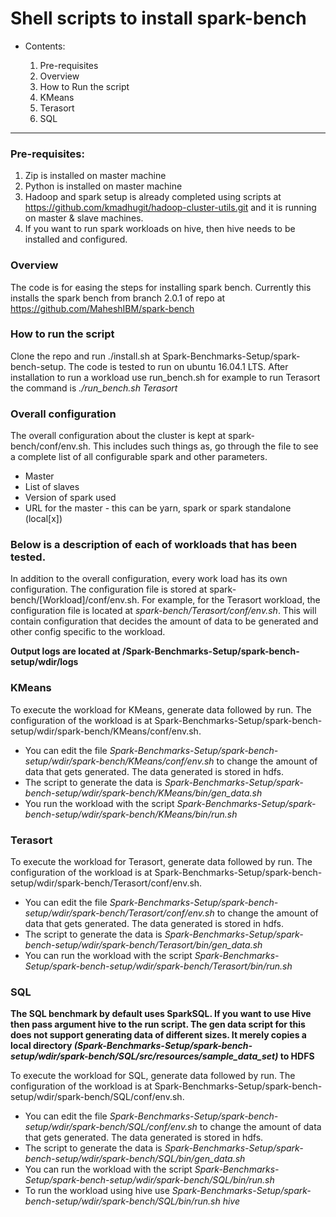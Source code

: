 # Shell scripts to install spark-bench #

- Contents:

  1. Pre-requisites
  2. Overview
  3. How to Run the script
  4. KMeans
  5. Terasort
  6. SQL

---

### Pre-requisites:
1. Zip is installed on master machine 
2. Python is installed on master machine
3. Hadoop and spark setup is already completed using scripts at https://github.com/kmadhugit/hadoop-cluster-utils.git  and it is running on master & slave machines.
4. If you want to run spark workloads on hive, then hive needs to be installed and configured.


### Overview ###

The code is for easing the steps for installing spark bench. Currently this installs the spark bench from branch 2.0.1 of repo at https://github.com/MaheshIBM/spark-bench 

### How to run the script ###
Clone the repo and run ./install.sh at Spark-Benchmarks-Setup/spark-bench-setup. The code is tested to run on ubuntu 16.04.1 LTS.
After installation to run a workload use run_bench.sh for example to run Terasort the command is *./run_bench.sh Terasort*

### Overall configuration ###
The overall configuration about the cluster is kept at spark-bench/conf/env.sh.
This includes such things as, go through the file to see a complete list of all configurable spark and other parameters.
- Master
- List of slaves
- Version of spark used
- URL for the master - this can be yarn, spark or spark standalone (local[x])

### Below is a description of each of workloads that has been tested. ###
In addition to the overall configuration, every work load has its own configuration.
The configuration file is stored at spark-bench/[Workload]/conf/env.sh. For example, for the Terasort workload, the configuration file is located at *spark-bench/Terasort/conf/env.sh*. This will contain configuration that decides the amount of data to be generated and other config specific to the workload.

**Output logs are located at /Spark-Benchmarks-Setup/spark-bench-setup/wdir/logs**

### KMeans ###
To execute the workload for KMeans, generate data followed by run. The configuration of the workload is at Spark-Benchmarks-Setup/spark-bench-setup/wdir/spark-bench/KMeans/conf/env.sh.
- You can edit the file *Spark-Benchmarks-Setup/spark-bench-setup/wdir/spark-bench/KMeans/conf/env.sh* to change the amount of data that gets generated. The data generated is stored in hdfs.
- The script to generate the data is *Spark-Benchmarks-Setup/spark-bench-setup/wdir/spark-bench/KMeans/bin/gen_data.sh*
- You run the workload with the script *Spark-Benchmarks-Setup/spark-bench-setup/wdir/spark-bench/KMeans/bin/run.sh*

### Terasort ###

To execute the workload for Terasort, generate data followed by run. The configuration of the workload is at Spark-Benchmarks-Setup/spark-bench-setup/wdir/spark-bench/Terasort/conf/env.sh.
- You can edit the file *Spark-Benchmarks-Setup/spark-bench-setup/wdir/spark-bench/Terasort/conf/env.sh* to change the amount of data that gets generated. The data generated is stored in hdfs.
- The script to generate the data is *Spark-Benchmarks-Setup/spark-bench-setup/wdir/spark-bench/Terasort/bin/gen_data.sh*
- You can run the workload with the script *Spark-Benchmarks-Setup/spark-bench-setup/wdir/spark-bench/Terasort/bin/run.sh*

### SQL ###
**The SQL benchmark by default uses SparkSQL. If you want to use Hive then pass argument hive to the run script. The gen data script for this does not support generating data of different sizes. It merely copies a local directory *(Spark-Benchmarks-Setup/spark-bench-setup/wdir/spark-bench/SQL/src/resources/sample_data_set)* to HDFS**

To execute the workload for SQL, generate data followed by run. The configuration of the workload is at Spark-Benchmarks-Setup/spark-bench-setup/wdir/spark-bench/SQL/conf/env.sh.
- You can edit the file *Spark-Benchmarks-Setup/spark-bench-setup/wdir/spark-bench/SQL/conf/env.sh* to change the amount of data that gets generated. The data generated is stored in hdfs.
- The script to generate the data is *Spark-Benchmarks-Setup/spark-bench-setup/wdir/spark-bench/SQL/bin/gen_data.sh*
- You can run the workload with the script *Spark-Benchmarks-Setup/spark-bench-setup/wdir/spark-bench/SQL/bin/run.sh*
- To run the workload using hive use *Spark-Benchmarks-Setup/spark-bench-setup/wdir/spark-bench/SQL/bin/run.sh hive*
